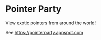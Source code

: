 Pointer Party
============

View exotic pointers from around the world!

See https://pointerparty.appspot.com
